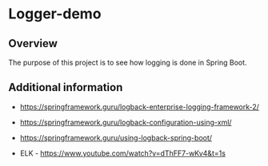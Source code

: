 # Logger-demo


## Overview
The purpose of this project is to see how logging is done in Spring Boot.

## Additional information
- https://springframework.guru/logback-enterprise-logging-framework-2/
- https://springframework.guru/logback-configuration-using-xml/
- https://springframework.guru/using-logback-spring-boot/

- ELK - https://www.youtube.com/watch?v=dThFF7-wKv4&t=1s
